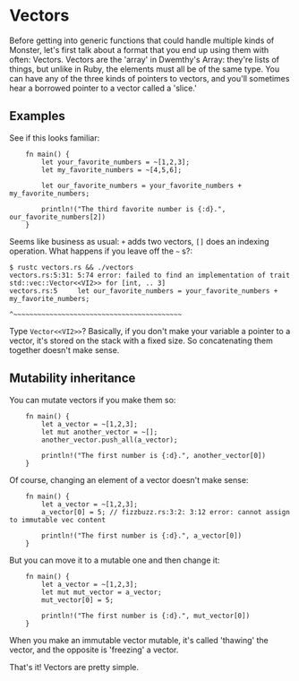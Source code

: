 Vectors
=======

Before getting into generic functions that could handle multiple kinds
of Monster, let's first talk about a format that you end up using them
with often: Vectors. Vectors are the 'array' in Dwemthy's Array: they're
lists of things, but unlike in Ruby, the elements must all be of the
same type. You can have any of the three kinds of pointers to vectors,
and you'll sometimes hear a borrowed pointer to a vector called a
'slice.'

Examples
--------

See if this looks familiar:

~~~ {.rust}
    fn main() {
        let your_favorite_numbers = ~[1,2,3];
        let my_favorite_numbers = ~[4,5,6];

        let our_favorite_numbers = your_favorite_numbers + my_favorite_numbers;

        println!("The third favorite number is {:d}.", our_favorite_numbers[2])
    }
~~~

Seems like business as usual: `+` adds two vectors, `[]` does an
indexing operation. What happens if you leave off the `~` s?:

    $ rustc vectors.rs && ./vectors
    vectors.rs:5:31: 5:74 error: failed to find an implementation of trait std::vec::Vector<<VI2>> for [int, .. 3]
    vectors.rs:5     let our_favorite_numbers = your_favorite_numbers + my_favorite_numbers;
                                               ^~~~~~~~~~~~~~~~~~~~~~~~~~~~~~~~~~~~~~~~~~~

Type `Vector<<VI2>>`? Basically, if you don't make your variable a pointer to a
vector, it's stored on the stack with a fixed size. So concatenating them
together doesn't make sense.

Mutability inheritance
----------------------

You can mutate vectors if you make them so:

~~~ {.rust}
    fn main() {
        let a_vector = ~[1,2,3];
        let mut another_vector = ~[];
        another_vector.push_all(a_vector);

        println!("The first number is {:d}.", another_vector[0])
    }
~~~

Of course, changing an element of a vector doesn't make sense:

~~~ {.rust}
    fn main() {
        let a_vector = ~[1,2,3];
        a_vector[0] = 5; // fizzbuzz.rs:3:2: 3:12 error: cannot assign to immutable vec content

        println!("The first number is {:d}.", a_vector[0])
    }
~~~

But you can move it to a mutable one and then change it:

~~~ {.rust}
    fn main() {
        let a_vector = ~[1,2,3];
        let mut mut_vector = a_vector;
        mut_vector[0] = 5;

        println!("The first number is {:d}.", mut_vector[0])
    }
~~~

When you make an immutable vector mutable, it's called 'thawing' the
vector, and the opposite is 'freezing' a vector.

That's it! Vectors are pretty simple.
